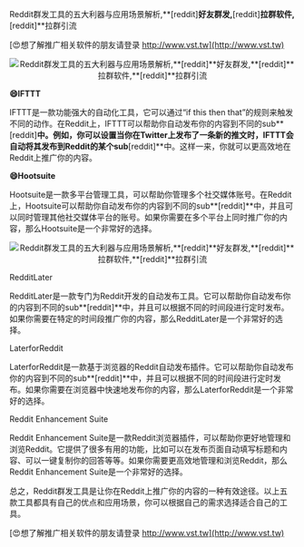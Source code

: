 Reddit群发工具的五大利器与应用场景解析,**[reddit]**好友群发,**[reddit]**拉群软件,**[reddit]**拉群引流

[😍想了解推广相关软件的朋友请登录 http://www.vst.tw](http://www.vst.tw)

 <center><img src="https://vst.tw/MP4/tuiguang/png/4.png" alt="Reddit群发工具的五大利器与应用场景解析,**[reddit]**好友群发,**[reddit]**拉群软件,**[reddit]**拉群引流"></center>

**😄IFTTT**

IFTTT是一款功能强大的自动化工具，它可以通过“if this then that”的规则来触发不同的动作。在Reddit上，IFTTT可以帮助你自动发布你的内容到不同的sub**[reddit]**中。例如，你可以设置当你在Twitter上发布了一条新的推文时，IFTTT会自动将其发布到Reddit的某个sub**[reddit]**中。这样一来，你就可以更高效地在Reddit上推广你的内容。

**😄Hootsuite**

Hootsuite是一款多平台管理工具，可以帮助你管理多个社交媒体账号。在Reddit上，Hootsuite可以帮助你自动发布你的内容到不同的sub**[reddit]**中，并且可以同时管理其他社交媒体平台的账号。如果你需要在多个平台上同时推广你的内容，那么Hootsuite是一个非常好的选择。

 <center><img src="https://vst.tw/MP4/tuiguang/png/4.png" alt="Reddit群发工具的五大利器与应用场景解析,**[reddit]**好友群发,**[reddit]**拉群软件,**[reddit]**拉群引流"></center>

RedditLater

RedditLater是一款专门为Reddit开发的自动发布工具。它可以帮助你自动发布你的内容到不同的sub**[reddit]**中，并且可以根据不同的时间段进行定时发布。如果你需要在特定的时间段推广你的内容，那么RedditLater是一个非常好的选择。

LaterforReddit

LaterforReddit是一款基于浏览器的Reddit自动发布插件。它可以帮助你自动发布你的内容到不同的sub**[reddit]**中，并且可以根据不同的时间段进行定时发布。如果你需要在浏览器中快速地发布你的内容，那么LaterforReddit是一个非常好的选择。

Reddit Enhancement Suite

Reddit Enhancement Suite是一款Reddit浏览器插件，可以帮助你更好地管理和浏览Reddit。它提供了很多有用的功能，比如可以在发布页面自动填写标题和内容、可以一键复制你的回答等等。如果你需要更高效地管理和浏览Reddit，那么Reddit Enhancement Suite是一个非常好的选择。

总之，Reddit群发工具是让你在Reddit上推广你的内容的一种有效途径。以上五款工具都具有自己的优点和应用场景，你可以根据自己的需求选择适合自己的工具。

[😍想了解推广相关软件的朋友请登录 http://www.vst.tw](http://www.vst.tw)



